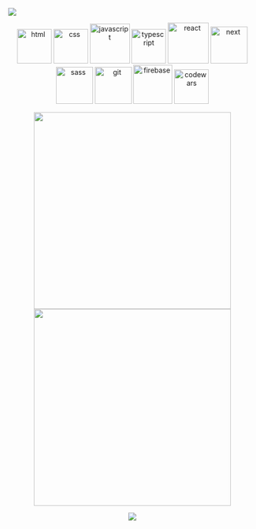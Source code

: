 
<a href="https://www.codewars.com/users/Kukumberchik" align="center"> <img src="https://www.codewars.com/users/Kukumberchik/badges/large"/> </a>
<p align="center">
<img width="70" src="https://cdn-icons-png.flaticon.com/512/1532/1532556.png" alt="html">
<img width="70" src="https://cdn4.iconfinder.com/data/icons/iconsimple-programming/512/css-512.png" alt="css">
<img width="81" src="https://icons.veryicon.com/png/o/business/vscode-program-item-icon/javascript-3.png" alt="javascript">
<img width="70" src="https://cdn.iconscout.com/icon/free/png-256/free-typescript-1174965.png?f=webp" alt="typescript">
<img width="83" src="https://upload.wikimedia.org/wikipedia/commons/thumb/3/30/React_Logo_SVG.svg/1200px-React_Logo_SVG.svg.png" alt="react">
<img width="75" src="https://cdn.worldvectorlogo.com/logos/next-js.svg" alt="next">
<img width="75" src="https://cdn-icons-png.flaticon.com/512/5968/5968358.png" alt="sass">
<img width="75" src="https://upload.wikimedia.org/wikipedia/commons/thumb/3/3f/Git_icon.svg/2048px-Git_icon.svg.png" alt="git">
<img width="79" src="https://upload.wikimedia.org/wikipedia/commons/thumb/c/cf/Firebase_icon.svg/2048px-Firebase_icon.svg.png" alt="firebase">
<img width="70"  src="https://camo.githubusercontent.com/dfb7129b176d0f6559d3c67365d99ad2a510d2eab5afdd28612e163344f35f79/68747470733a2f2f646f63732e636f6465776172732e636f6d2f6c6f676f2e737667" alt="codewars">
</p>


<p align="center">
 <img src="https://github-readme-stats.vercel.app/api?username=Kukumberchick&show_icons=true&theme=bear" width="400"/>
 <img src="https://github-readme-streak-stats.herokuapp.com?user=Kukumberchick&theme=dark&hide_border=true" width="400"/>
  <p/>
<p align="center">
  <img src="https://capsule-render.vercel.app/api?type=waving&color=gradient&height=60&section=footer"/>
</p>
